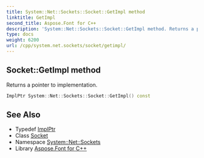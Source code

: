 ```yaml
---
title: System::Net::Sockets::Socket::GetImpl method
linktitle: GetImpl
second_title: Aspose.Font for C++
description: 'System::Net::Sockets::Socket::GetImpl method. Returns a pointer to implementation in C++.'
type: docs
weight: 6200
url: /cpp/system.net.sockets/socket/getimpl/
---
```

## Socket::GetImpl method


Returns a pointer to implementation.

```cpp
ImplPtr System::Net::Sockets::Socket::GetImpl() const
```

## See Also

* Typedef [ImplPtr](../implptr/)
* Class [Socket](../)
* Namespace [System::Net::Sockets](../../)
* Library [Aspose.Font for C++](../../../)
